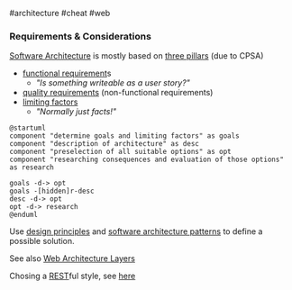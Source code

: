 #architecture #cheat #web

### Requirements & Considerations
[Software Architecture](//architecture/Software%20Architecture.md) is mostly based on [three pillars](/architecture/analysis/three%20pillars%20of%20architecture.md) (due to CPSA)
- [functional requirement](/functional%20requirement)s
	- *"Is something writeable as a user story?"*
- [quality requirements](/architecture/analysis/quality%20requirements.md) (non-functional requirements)
- [limiting factors](/limiting%20factors)
	- *"Normally just facts!"*


```plantuml
@startuml
component "determine goals and limiting factors" as goals
component "description of architecture" as desc
component "preselection of all suitable options" as opt
component "researching consequences and evaluation of those options" as research

goals -d-> opt
goals -[hidden]r-desc
desc -d-> opt
opt -d-> research
@enduml
```

Use [design principles](/architecture/design%20principles/design%20principles.md) and [software architecture patterns](/architecture/patterns/software%20architecture%20patterns.md) to define a possible solution.

See also [Web Architecture Layers](/architecture/requirements/Web%20Architecture%20Layers.md)

Chosing a [REST](/techstack/network/REST.md)ful style, see [here](/https://letmegooglethat.com/?q=awesome+REST)

